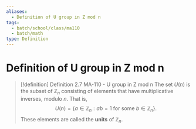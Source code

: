 ```yaml
---
aliases:
  - Definition of U group in Z mod n
tags:
  - batch/school/class/ma110
  - batch/math
type: Definition
---
```

# Definition of U group in Z mod n

> [!definition] Definition 2.7 MA-110 - U group in Z mod n
> The set $U(n)$ is the subset of $\mathbb{Z}_{n}$ consisting of elements that have multiplicative inverses, modulo $n$. That is,
> $$
> U(n)=\{ a \in  \mathbb{Z}_{n}: ab=1 \text{ for some } b \in  \mathbb{Z}_{n} \}.
> $$
> These elements are called the **units** of $\mathbb{Z}_{n}$.

